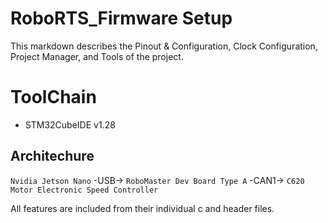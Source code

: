 # RoboRTS_Firmware Setup

This markdown describes the Pinout & Configuration, Clock Configuration, Project Manager, and Tools of the project. 

# ToolChain 
- STM32CubeIDE v1.28

## Architechure
`Nvidia Jetson Nano`  -USB-> `RoboMaster Dev Board Type A` -CAN1-> `C620 Motor Electronic Speed Controller`

All features are included from their individual c and header files. 


